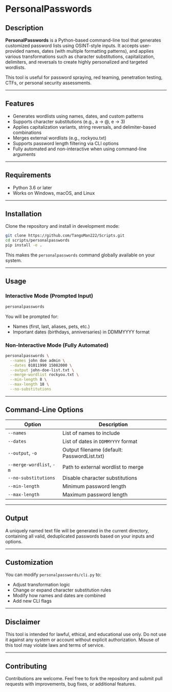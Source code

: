# PersonalPasswords

## Description

**PersonalPasswords** is a Python-based command-line tool that generates customized password lists using OSINT-style inputs. It accepts user-provided names, dates (with multiple formatting patterns), and applies various transformations such as character substitutions, capitalization, delimiters, and reversals to create highly personalized and targeted wordlists.

This tool is useful for password spraying, red teaming, penetration testing, CTFs, or personal security assessments.

---

## Features

- Generates wordlists using names, dates, and custom patterns
- Supports character substitutions (e.g., a → @, e → 3)
- Applies capitalization variants, string reversals, and delimiter-based combinations
- Merges external wordlists (e.g., rockyou.txt)
- Supports password length filtering via CLI options
- Fully automated and non-interactive when using command-line arguments

---

## Requirements

- Python 3.6 or later
- Works on Windows, macOS, and Linux

---

## Installation

Clone the repository and install in development mode:

```bash
git clone https://github.com/TangoMan222/Scripts.git
cd scripts/personalpasswords
pip install -e .
```

This makes the `personalpasswords` command globally available on your system.

---

## Usage

### Interactive Mode (Prompted Input)

```bash
personalpasswords
```

You will be prompted for:
- Names (first, last, aliases, pets, etc.)
- Important dates (birthdays, anniversaries) in DDMMYYYY format

### Non-Interactive Mode (Fully Automated)

```bash
personalpasswords \
  --names john doe admin \
  --dates 01011990 15082000 \
  --output john-doe-list.txt \
  --merge-wordlist rockyou.txt \
  --min-length 8 \
  --max-length 18 \
  --no-substitutions
```

---

## Command-Line Options

| Option               | Description |
|----------------------|-------------|
| `--names`            | List of names to include |
| `--dates`            | List of dates in `DDMMYYYY` format |
| `--output`, `-o`     | Output filename (default: PasswordList.txt) |
| `--merge-wordlist`, `-m` | Path to external wordlist to merge |
| `--no-substitutions` | Disable character substitutions |
| `--min-length`       | Minimum password length |
| `--max-length`       | Maximum password length |

---

## Output

A uniquely named text file will be generated in the current directory, containing all valid, deduplicated passwords based on your inputs and options.

---

## Customization

You can modify `personalpasswords/cli.py` to:
- Adjust transformation logic
- Change or expand character substitution rules
- Modify how names and dates are combined
- Add new CLI flags

---

## Disclaimer

This tool is intended for lawful, ethical, and educational use only. Do not use it against any system or account without explicit authorization. Misuse of this tool may violate laws and terms of service.

---

## Contributing

Contributions are welcome. Feel free to fork the repository and submit pull requests with improvements, bug fixes, or additional features.
